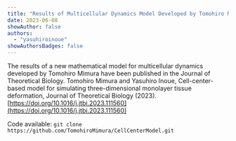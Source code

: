 ```yaml
---
title: "Results of Multicellular Dynamics Model Developed by Tomohiro Mimura Published in JTB"
date: 2023-06-08
showAuthor: false
authors:
  - "yasuhiroinoue"
showAuthorsBadges: false
---
```


The results of a new mathematical model for multicellular dynamics developed by Tomohiro Mimura have been published in the Journal of Theoretical Biology.
Tomohiro Mimura and Yasuhiro Inoue, Cell-center-based model for simulating three-dimensional monolayer tissue deformation, Journal of Theoretical Biology (2023). [https://doi.org/10.1016/j.jtbi.2023.111560](https://doi.org/10.1016/j.jtbi.2023.111560)

Code available:
`git clone https://github.com/TomohiroMimura/CellCenterModel.git`
